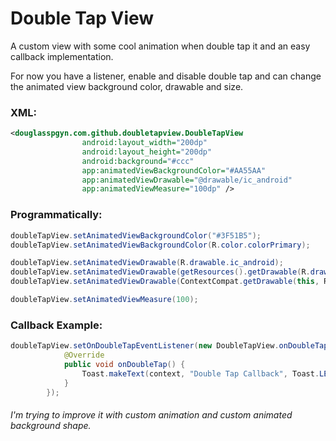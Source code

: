 # Double Tap View

A custom view with some cool animation when double tap it and an easy callback implementation.

For now you have a listener, enable and disable double tap and can change the animated view background color, drawable and size.

### XML:
```xml
<douglasspgyn.com.github.doubletapview.DoubleTapView
                android:layout_width="200dp"
                android:layout_height="200dp"
                android:background="#ccc"
                app:animatedViewBackgroundColor="#AA55AA"
                app:animatedViewDrawable="@drawable/ic_android"
                app:animatedViewMeasure="100dp" />
```

### Programmatically:
```java
doubleTapView.setAnimatedViewBackgroundColor("#3F51B5");
doubleTapView.setAnimatedViewBackgroundColor(R.color.colorPrimary);

doubleTapView.setAnimatedViewDrawable(R.drawable.ic_android);
doubleTapView.setAnimatedViewDrawable(getResources().getDrawable(R.drawable.ic_android));
doubleTapView.setAnimatedViewDrawable(ContextCompat.getDrawable(this, R.drawable.ic_android));

doubleTapView.setAnimatedViewMeasure(100);
```

### Callback Example:
```java
doubleTapView.setOnDoubleTapEventListener(new DoubleTapView.onDoubleTapEventListener() {
            @Override
            public void onDoubleTap() {
                Toast.makeText(context, "Double Tap Callback", Toast.LENGTH_SHORT).show();
            }
        });
```

###### I'm trying to improve it with custom animation and custom animated background shape.
